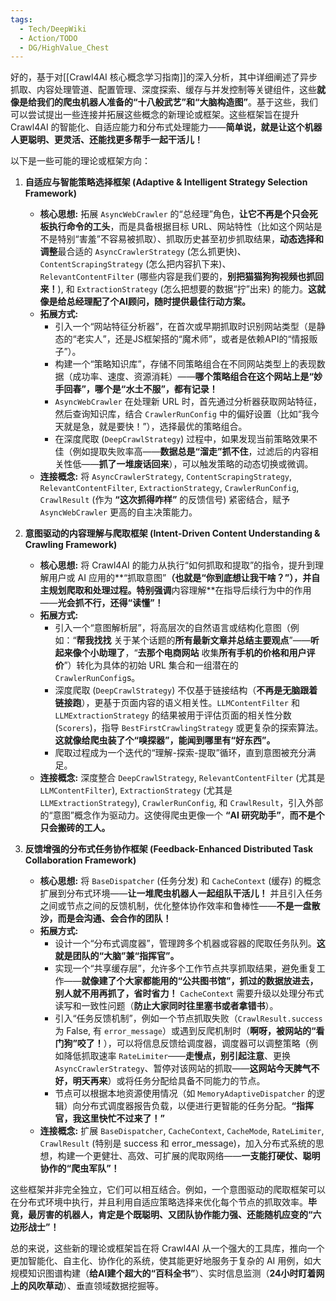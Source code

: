 ```yaml
---
tags:
  - Tech/DeepWiki
  - Action/TODO
  - DG/HighValue_Chest
---
```

好的，基于对[[Crawl4AI 核心概念学习指南]]的深入分析，其中详细阐述了异步抓取、内容处理管道、配置管理、深度探索、缓存与并发控制等关键组件，这些**就像是给我们的爬虫机器人准备的“十八般武艺”和“大脑构造图”**。基于这些，我们可以尝试提出一些连接并拓展这些概念的新理论或框架。这些框架旨在提升 Crawl4AI 的智能化、自适应能力和分布式处理能力——**简单说，就是让这个机器人更聪明、更灵活、还能找更多帮手一起干活儿！**

以下是一些可能的理论或框架方向：

1.  **自适应与智能策略选择框架 (Adaptive & Intelligent Strategy Selection Framework)**
    *   **核心思想:** 拓展 `AsyncWebCrawler` 的“总经理”角色，**让它不再是个只会死板执行命令的工头**，而是具备根据目标 URL、网站特性（比如这个网站是不是特别“害羞”不容易被抓取）、抓取历史甚至初步抓取结果，**动态选择和调整**最合适的 `AsyncCrawlerStrategy` (怎么抓更快)、 `ContentScrapingStrategy` (怎么把内容扒下来)、 `RelevantContentFilter` (哪些内容是我们要的，**别把猫猫狗狗视频也抓回来！**), 和 `ExtractionStrategy` (怎么把想要的数据“拧”出来) 的能力。**这就像是给总经理配了个AI顾问，随时提供最佳行动方案。**
    *   **拓展方式:**
        *   引入一个“网站特征分析器”，在首次或早期抓取时识别网站类型（是静态的“老实人”，还是JS框架搭的“魔术师”，或者是依赖API的“情报贩子”）。
        *   构建一个“策略知识库”，存储不同策略组合在不同网站类型上的表现数据（成功率、速度、资源消耗）——**哪个策略组合在这个网站上是“妙手回春”，哪个是“水土不服”，都有记录！**
        *   `AsyncWebCrawler` 在处理新 URL 时，首先通过分析器获取网站特征，然后查询知识库，结合 `CrawlerRunConfig` 中的偏好设置（比如“我今天就是急，就是要快！”），选择最优的策略组合。
        *   在深度爬取 (`DeepCrawlStrategy`) 过程中，如果发现当前策略效果不佳（例如提取失败率高——**数据总是“溜走”抓不住**，过滤后的内容相关性低——**抓了一堆废话回来**），可以触发策略的动态切换或微调。
    *   **连接概念:** 将 `AsyncCrawlerStrategy`, `ContentScrapingStrategy`, `RelevantContentFilter`, `ExtractionStrategy`, `CrawlerRunConfig`, `CrawlResult` (作为 **“这次抓得咋样”** 的反馈信号) 紧密结合，赋予 `AsyncWebCrawler` 更高的自主决策能力。

2.  **意图驱动的内容理解与爬取框架 (Intent-Driven Content Understanding & Crawling Framework)**
    *   **核心思想:** 将 Crawl4AI 的能力从执行“如何抓取和提取”的指令，提升到理解用户或 AI 应用的**“抓取意图”**（**也就是“你到底想让我干啥？”**），并自主规划爬取和处理过程。特别强调**内容理解**在指导后续行为中的作用——**光会抓不行，还得“读懂”！**
    *   **拓展方式:**
        *   引入一个“意图解析层”，将高层次的自然语言或结构化意图（例如：“**帮我找找** 关于某个话题的**所有最新文章并总结主要观点**”——**听起来像个小助理了**，“**去那个电商网站** 收集**所有手机的价格和用户评价**”）转化为具体的初始 URL 集合和一组潜在的 `CrawlerRunConfig`s。
        *   深度爬取 (`DeepCrawlStrategy`) 不仅基于链接结构（**不再是无脑跟着链接跑**），更基于页面内容的语义相关性。`LLMContentFilter` 和 `LLMExtractionStrategy` 的结果被用于评估页面的相关性分数 (`Scorers`)，指导 `BestFirstCrawlingStrategy` 或更复杂的探索算法。**这就像给爬虫装了个“嗅探器”，能闻到哪里有“好东西”。**
        *   爬取过程成为一个迭代的“理解-探索-提取”循环，直到意图被充分满足。
    *   **连接概念:** 深度整合 `DeepCrawlStrategy`, `RelevantContentFilter` (尤其是 `LLMContentFilter`), `ExtractionStrategy` (尤其是 `LLMExtractionStrategy`), `CrawlerRunConfig`, 和 `CrawlResult`，引入外部的“意图”概念作为驱动力。这使得爬虫更像一个 **“AI 研究助手”**，**而不是个只会搬砖的工人。**

3.  **反馈增强的分布式任务协作框架 (Feedback-Enhanced Distributed Task Collaboration Framework)**
    *   **核心思想:** 将 `BaseDispatcher` (任务分发) 和 `CacheContext` (缓存) 的概念扩展到分布式环境——**让一堆爬虫机器人一起组队干活儿！** 并且引入任务之间或节点之间的反馈机制，优化整体协作效率和鲁棒性——**不是一盘散沙，而是会沟通、会合作的团队！**
    *   **拓展方式:**
        *   设计一个“分布式调度器”，管理跨多个机器或容器的爬取任务队列。**这就是团队的“大脑”兼“指挥官”。**
        *   实现一个“共享缓存层”，允许多个工作节点共享抓取结果，避免重复工作——**就像建了个大家都能用的“公共图书馆”，抓过的数据放进去，别人就不用再抓了，省时省力！** `CacheContext` 需要升级以处理分布式读写和一致性问题（**防止大家同时往里塞书或者拿错书**）。
        *   引入“任务反馈机制”，例如一个节点抓取失败（`CrawlResult.success` 为 False, 有 `error_message`）或遇到反爬机制时（**啊呀，被网站的“看门狗”咬了！**），可以将信息反馈给调度器，调度器可以调整策略（例如降低抓取速率 `RateLimiter`——**走慢点，别引起注意**、更换 `AsyncCrawlerStrategy`、暂停对该网站的抓取——**这网站今天脾气不好，明天再来**）或将任务分配给具备不同能力的节点。
        *   节点可以根据本地资源使用情况（如 `MemoryAdaptiveDispatcher` 的逻辑）向分布式调度器报告负载，以便进行更智能的任务分配。**“指挥官，我这里快忙不过来了！”**
    *   **连接概念:** 扩展 `BaseDispatcher`, `CacheContext`, `CacheMode`, `RateLimiter`, `CrawlResult` (特别是 success 和 error_message)，加入分布式系统的思想，构建一个更健壮、高效、可扩展的爬取网络——**一支能打硬仗、聪明协作的“爬虫军队”！**

这些框架并非完全独立，它们可以相互结合。例如，一个意图驱动的爬取框架可以在分布式环境中执行，并且利用自适应策略选择来优化每个节点的抓取效率。**毕竟，最厉害的机器人，肯定是个既聪明、又团队协作能力强、还能随机应变的“六边形战士”！**

总的来说，这些新的理论或框架旨在将 Crawl4AI 从一个强大的工具库，推向一个更加智能化、自主化、协作化的系统，使其能更好地服务于复杂的 AI 用例，如大规模知识图谱构建（**给AI建个超大的“百科全书”**）、实时信息监测（**24小时盯着网上的风吹草动**）、垂直领域数据挖掘等。